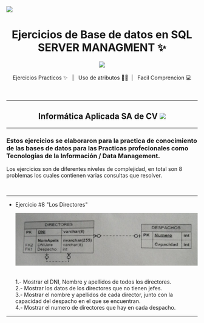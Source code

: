 <img  src="https://miro.medium.com/max/1400/1*LJeVeJKqiZ6vlsHKgRdrkw.png" hight="100" />



  <h1 align="center"> Ejercicios de Base de datos en SQL SERVER MANAGMENT ✨</h1>


<div align='center' >
<img  src="https://i.pinimg.com/originals/32/a0/3a/32a03aee0c76419ec5bde950a62883bc.png" width="170" />
</div>

<p align='center'>Ejercicios Practicos ✨ &nbsp;&nbsp;|&nbsp;&nbsp; Uso de atributos ✍🏼&nbsp;&nbsp;|&nbsp;&nbsp; Facil Comprencion 💻</p>
<br>

---

<h2 align="center">Informática Aplicada SA de CV <img  src="http://iaplicada.com.mx/wp-content/uploads/2016/07/logo_blue.png" width="170" /> </h2>

---

### Estos ejercicios se elaboraron para la practica de conocimiento de las bases de datos para las Practicas profecionales como Tecnologías de la Información / Data Management.
<p> Los ejercicios son de diferentes niveles de complejidad, en total son 8 problemas los cuales contienen varias consultas que resolver.</p>

<br>

---

* Ejercicio #8 "Los Directores"
  <div align='center' >
    <img  src="https://github.com/VictorManuelSalas/DataBase-SQL-SERVER/blob/main/eje8.jpeg"  />
  </div>
  <br>
  
  1.- Mostrar el DNI, Nombre y apellidos de todos los directores. <br>
  2.- Mostrar los datos de los directores que no tienen jefes. <br> 
  3.- Mostrar el nombre y apellidos de cada director, junto con la capacidad del despacho en el que se encuentran. <br>
  4.- Mostrar el numero de directores que hay en cada despacho. <br>


---

